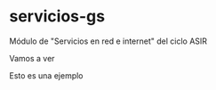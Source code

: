 # servicios-gs
Módulo de "Servicios en red e internet" del ciclo ASIR

Vamos a ver

Esto es una ejemplo
